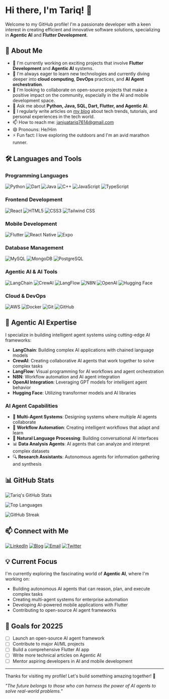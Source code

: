 # Hi there, I'm Tariq! 👋

Welcome to my GitHub profile! I'm a passionate developer with a keen interest in creating efficient and innovative software solutions, specializing in **Agentic AI** and **Flutter Development**.

## 🚀 About Me
- 🔭 I'm currently working on exciting projects that involve **Flutter Development** and **Agentic AI** systems.
- 🌱 I'm always eager to learn new technologies and currently diving deeper into **cloud computing**, **DevOps** practices, and **AI Agent orchestration**.
- 👯 I'm looking to collaborate on open-source projects that make a positive impact on the community, especially in the AI and mobile development space.
- 💬 Ask me about **Python, Java, SQL, Dart, Flutter, and Agentic AI**.
- 📝 I regularly write articles on [my blog](https://tariqbloginng.blogspot.com/) about tech trends, tutorials, and personal experiences in the tech world.
- 📫 How to reach me: [janjuatariq7614@gmail.com](mailto:janjuatariq7614@gmail.com)
- 😄 Pronouns: He/Him
- ⚡ Fun fact: I love exploring the outdoors and I'm an avid marathon runner.

## 🛠️ Languages and Tools

### Programming Languages
![Python](https://img.shields.io/badge/Python-3776AB?style=for-the-badge&logo=python&logoColor=white)
![Dart](https://img.shields.io/badge/Dart-0175C2?style=for-the-badge&logo=dart&logoColor=white)
![Java](https://img.shields.io/badge/Java-ED8B00?style=for-the-badge&logo=openjdk&logoColor=white)
![C++](https://img.shields.io/badge/C++-00599C?style=for-the-badge&logo=c%2B%2B&logoColor=white)
![JavaScript](https://img.shields.io/badge/JavaScript-F7DF1E?style=for-the-badge&logo=javascript&logoColor=black)
![TypeScript](https://img.shields.io/badge/TypeScript-007ACC?style=for-the-badge&logo=typescript&logoColor=white)

### Frontend Development
![React](https://img.shields.io/badge/React-20232A?style=for-the-badge&logo=react&logoColor=61DAFB)
![HTML5](https://img.shields.io/badge/HTML5-E34F26?style=for-the-badge&logo=html5&logoColor=white)
![CSS3](https://img.shields.io/badge/CSS3-1572B6?style=for-the-badge&logo=css3&logoColor=white)
![Tailwind CSS](https://img.shields.io/badge/Tailwind_CSS-38B2AC?style=for-the-badge&logo=tailwind-css&logoColor=white)

### Mobile Development
![Flutter](https://img.shields.io/badge/Flutter-02569B?style=for-the-badge&logo=flutter&logoColor=white)
![React Native](https://img.shields.io/badge/React_Native-20232A?style=for-the-badge&logo=react&logoColor=61DAFB)
![Expo](https://img.shields.io/badge/Expo-000020?style=for-the-badge&logo=expo&logoColor=white)

### Database Management
![MySQL](https://img.shields.io/badge/MySQL-00000F?style=for-the-badge&logo=mysql&logoColor=white)
![MongoDB](https://img.shields.io/badge/MongoDB-4EA94B?style=for-the-badge&logo=mongodb&logoColor=white)
![PostgreSQL](https://img.shields.io/badge/PostgreSQL-316192?style=for-the-badge&logo=postgresql&logoColor=white)

### Agentic AI & AI Tools
![LangChain](https://img.shields.io/badge/LangChain-1C3C3C?style=for-the-badge&logo=langchain&logoColor=white)
![CrewAI](https://img.shields.io/badge/CrewAI-FF6B6B?style=for-the-badge&logo=crewai&logoColor=white)
![LangFlow](https://img.shields.io/badge/LangFlow-00D4AA?style=for-the-badge&logo=langflow&logoColor=white)
![N8N](https://img.shields.io/badge/N8N-FF6B6B?style=for-the-badge&logo=n8n&logoColor=white)
![OpenAI](https://img.shields.io/badge/OpenAI-412991?style=for-the-badge&logo=openai&logoColor=white)
![Hugging Face](https://img.shields.io/badge/Hugging%20Face-FF6B6B?style=for-the-badge&logo=huggingface&logoColor=white)

### Cloud & DevOps
![AWS](https://img.shields.io/badge/AWS-232F3E?style=for-the-badge&logo=amazon-aws&logoColor=white)
![Docker](https://img.shields.io/badge/Docker-2496ED?style=for-the-badge&logo=docker&logoColor=white)
![Git](https://img.shields.io/badge/Git-F05032?style=for-the-badge&logo=git&logoColor=white)
![GitHub](https://img.shields.io/badge/GitHub-100000?style=for-the-badge&logo=github&logoColor=white)

## 🤖 Agentic AI Expertise

I specialize in building intelligent agent systems using cutting-edge AI frameworks:

- **LangChain**: Building complex AI applications with chained language models
- **CrewAI**: Creating collaborative AI agents that work together to solve complex tasks
- **LangFlow**: Visual programming for AI workflows and agent orchestration
- **N8N**: Workflow automation and AI agent integration
- **OpenAI Integration**: Leveraging GPT models for intelligent agent behavior
- **Hugging Face**: Utilizing transformer models and AI libraries

### AI Agent Capabilities
- 🤖 **Multi-Agent Systems**: Designing systems where multiple AI agents collaborate
- 🔄 **Workflow Automation**: Creating intelligent workflows that adapt and learn
- 🧠 **Natural Language Processing**: Building conversational AI interfaces
- 📊 **Data Analysis Agents**: AI agents that can analyze and interpret complex datasets
- 🔍 **Research Assistants**: Autonomous agents for information gathering and synthesis

## 📊 GitHub Stats

![Tariq's GitHub Stats](https://github-readme-stats.vercel.app/api?username=Tariq3654467&show_icons=true&theme=radical&hide_border=true&count_private=true)

![Top Languages](https://github-readme-stats.vercel.app/api/top-langs/?username=Tariq3654467&layout=compact&theme=radical&hide_border=true)

![GitHub Streak](https://github-readme-streak-stats.herokuapp.com/?user=Tariq3654467&theme=radical&hide_border=true)





## 📫 Connect with Me

[![LinkedIn](https://img.shields.io/badge/LinkedIn-0077B5?style=for-the-badge&logo=linkedin&logoColor=white)](https://www.linkedin.com/in/tariq-mehmood-479b762a1/)
[![Blog](https://img.shields.io/badge/Blog-FF5722?style=for-the-badge&logo=blogger&logoColor=white)](https://tariqbloginng.blogspot.com/)
[![Email](https://img.shields.io/badge/Email-D14836?style=for-the-badge&logo=gmail&logoColor=white)](mailto:janjuatariq7614@gmail.com)
[![Twitter](https://img.shields.io/badge/Twitter-1DA1F2?style=for-the-badge&logo=twitter&logoColor=white)](https://twitter.com/yourusername)

## 💡 Current Focus

I'm currently exploring the fascinating world of **Agentic AI**, where I'm working on:

- Building autonomous AI agents that can reason, plan, and execute complex tasks
- Creating multi-agent systems for enterprise automation
- Developing AI-powered mobile applications with Flutter
- Contributing to open-source AI agent frameworks

## 🎯 Goals for 20225

- [ ] Launch an open-source AI agent framework
- [ ] Contribute to major AI/ML projects
- [ ] Build a comprehensive Flutter AI app
- [ ] Write more technical articles on Agentic AI
- [ ] Mentor aspiring developers in AI and mobile development

---

Thanks for visiting my profile! Let's build something amazing together! 🚀

*"The future belongs to those who can harness the power of AI agents to solve real-world problems."*

